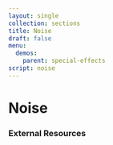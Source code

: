 ```yaml
---
layout: single
collection: sections
title: Noise
draft: false
menu:
  demos:
    parent: special-effects
script: noise
---
```


# Noise

### External Resources
